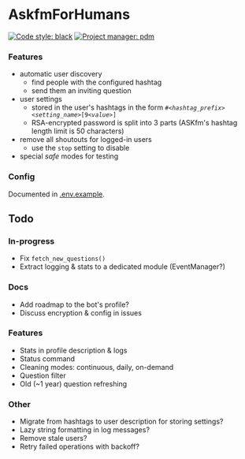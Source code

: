 # AskfmForHumans

[![Code style: black](https://img.shields.io/badge/code%20style-black-000000.svg)](https://github.com/psf/black)
[![Project manager: pdm](https://img.shields.io/badge/project%20manager-pdm-blue.svg)](https://github.com/frostming/pdm)

### Features

- automatic user discovery
  - find people with the configured hashtag
  - send them an inviting question
- user settings
  - stored in the user's hashtags in the form `#<`*`hashtag_prefix`*`><`*`setting_name`*`>[9<`*`value`*`>]`
  - RSA-encrypted password is split into 3 parts (ASKfm's hashtag length limit is 50 characters)
- remove all shoutouts for logged-in users
  - use the `stop` setting to disable
- special *safe* modes for testing

### Config

Documented in [.env.example](.env.example).

## Todo

### In-progress
- Fix `fetch_new_questions()`
- Extract logging & stats to a dedicated module (EventManager?)

### Docs
- Add roadmap to the bot's profile?
- Discuss encryption & config in issues

### Features
- Stats in profile description & logs
- Status command
- Cleaning modes: continuous, daily, on-demand
- Question filter
- Old (~1 year) question refreshing

### Other
- Migrate from hashtags to user description for storing settings?
- Lazy string formatting in log messages?
- Remove stale users?
- Retry failed operations with backoff?
